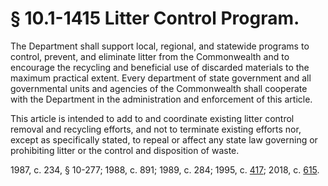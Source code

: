 # § 10.1-1415 Litter Control Program.

<p>The Department shall support local, regional, and statewide programs to control, prevent, and eliminate litter from the Commonwealth and to encourage the recycling and beneficial use of discarded materials to the maximum practical extent. Every department of state government and all governmental units and agencies of the Commonwealth shall cooperate with the Department in the administration and enforcement of this article.</p><p>This article is intended to add to and coordinate existing litter control removal and recycling efforts, and not to terminate existing efforts nor, except as specifically stated, to repeal or affect any state law governing or prohibiting litter or the control and disposition of waste.</p><p>1987, c. 234, § 10-277; 1988, c. 891; 1989, c. 284; 1995, c. <a href='http://lis.virginia.gov/cgi-bin/legp604.exe?951+ful+CHAP0417'>417</a>; 2018, c. <a href='http://lis.virginia.gov/cgi-bin/legp604.exe?181+ful+CHAP0615'>615</a>.</p>